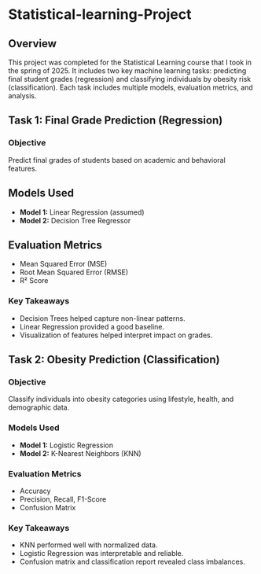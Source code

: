 # Statistical-learning-Project

## Overview

This project was completed for the Statistical Learning course that I took in the spring of 2025. It includes two key machine learning tasks: predicting final student grades (regression) and classifying individuals by obesity risk (classification). Each task includes multiple models, evaluation metrics, and analysis.


## Task 1: Final Grade Prediction (Regression)

### Objective
Predict final grades of students based on academic and behavioral features.

## Models Used
- **Model 1:** Linear Regression (assumed)
- **Model 2:** Decision Tree Regressor

## Evaluation Metrics
- Mean Squared Error (MSE)
- Root Mean Squared Error (RMSE)
- R² Score

### Key Takeaways
- Decision Trees helped capture non-linear patterns.
- Linear Regression provided a good baseline.
- Visualization of features helped interpret impact on grades.



## Task 2: Obesity Prediction (Classification)

### Objective
Classify individuals into obesity categories using lifestyle, health, and demographic data.

### Models Used
- **Model 1:** Logistic Regression
- **Model 2:** K-Nearest Neighbors (KNN)

### Evaluation Metrics
- Accuracy
- Precision, Recall, F1-Score
- Confusion Matrix

### Key Takeaways
- KNN performed well with normalized data.
- Logistic Regression was interpretable and reliable.
- Confusion matrix and classification report revealed class imbalances.


